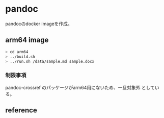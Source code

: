 # pandoc

pandocのdocker imageを作成。

## arm64 image

```bash
> cd arm64
> ../build.sh
> ../run.sh /data/sample.md sample.docx
```


### 制限事項

pandoc-crossref のパッケージがarm64用にないため、一旦対象外
としている。

## reference


